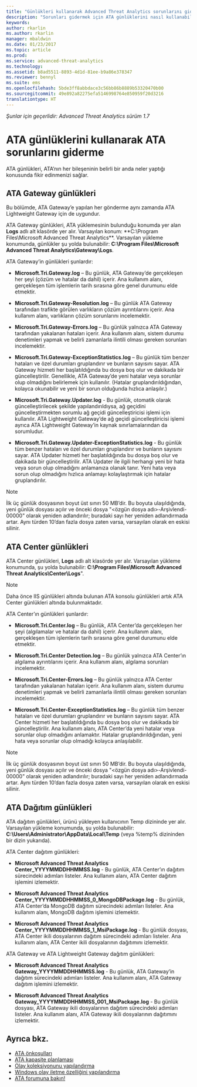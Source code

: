 ```yaml
---
title: "Günlükleri kullanarak Advanced Threat Analytics sorunlarını giderme | Microsoft Docs"
description: "Sorunları gidermek için ATA günlüklerini nasıl kullanabileceğiniz açıklanır"
keywords: 
author: rkarlin
ms.author: rkarlin
manager: mbaldwin
ms.date: 01/23/2017
ms.topic: article
ms.prod: 
ms.service: advanced-threat-analytics
ms.technology: 
ms.assetid: b8ad5511-8893-4d1d-81ee-b9a86e378347
ms.reviewer: bennyl
ms.suite: ems
ms.openlocfilehash: 5bde3ff8abbdace3c56bb86b8889b53320470b00
ms.sourcegitcommit: 49e892a82275efa5146998764e850959f20d3216
translationtype: HT
---
```

*Şunlar için geçerlidir: Advanced Threat Analytics sürüm 1.7*



# <a name="troubleshooting-ata-using-the-ata-logs"></a>ATA günlüklerini kullanarak ATA sorunlarını giderme
ATA günlükleri, ATA’nın her bileşeninin belirli bir anda neler yaptığı konusunda fikir edinmenizi sağlar.

## <a name="ata-gateway-logs"></a>ATA Gateway günlükleri
Bu bölümde, ATA Gateway’e yapılan her gönderme aynı zamanda ATA Lightweight Gateway için de uygundur. 

ATA Gateway günlükleri, ATA yüklemesinin bulunduğu konumda yer alan **Logs** adlı alt klasörde yer alır. Varsayılan konum: **C:\Program Files\Microsoft Advanced Threat Analytics\**. Varsayılan yükleme konumunda, günlükler şu yolda bulunabilir: **C:\Program Files\Microsoft Advanced Threat Analytics\Gateway\Logs**.

ATA Gateway’in günlükleri şunlardır:

-   **Microsoft.Tri.Gateway.log** – Bu günlük, ATA Gateway’de gerçekleşen her şeyi (çözüm ve hatalar da dahil) içerir. Ana kullanım alanı, gerçekleşen tüm işlemlerin tarih sırasına göre genel durumunu elde etmektir.

-   **Microsoft.Tri.Gateway-Resolution.log** – Bu günlük ATA Gateway tarafından trafikte görülen varlıkların çözüm ayrıntılarını içerir. Ana kullanım alanı, varlıkların çözüm sorunlarını incelemektir.

-   **Microsoft.Tri.Gateway-Errors.log** – Bu günlük yalnızca ATA Gateway tarafından yakalanan hataları içerir. Ana kullanım alanı, sistem durumu denetimleri yapmak ve belirli zamanlarla ilintili olması gereken sorunları incelemektir.

-   **Microsoft.Tri.Gateway-ExceptionStatistics.log** – Bu günlük tüm benzer hataları ve özel durumları gruplandırır ve bunların sayısını sayar.
    ATA Gateway hizmeti her başlatıldığında bu dosya boş olur ve dakikada bir güncelleştirilir. Genellikle, ATA Gateway’de yeni hatalar veya sorunlar olup olmadığını belirlemek için kullanılır. (Hatalar gruplandırıldığından, kolayca okunabilir ve yeni bir sorun olduğunda hızlıca anlaşılır.)
-    **Microsoft.Tri.Gateway.Updater.log** - Bu günlük, otomatik olarak güncelleştirilecek şekilde yapılandırıldıysa, ağ geçidini güncelleştirmekten sorumlu ağ geçidi güncelleştiricisi işlemi için kullanılır. ATA Lightweight Gateway’de ağ geçidi güncelleştiricisi işlemi ayrıca ATA Lightweight Gateway’in kaynak sınırlamalarından da sorumludur.
-    **Microsoft.Tri.Gateway.Updater-ExceptionStatistics.log** - Bu günlük tüm benzer hataları ve özel durumları gruplandırır ve bunların sayısını sayar. ATA Updater hizmeti her başlatıldığında bu dosya boş olur ve dakikada bir güncelleştirilir. ATA Updater ile ilgili herhangi yeni bir hata veya sorun olup olmadığını anlamanıza olanak tanır. Yeni hata veya sorun olup olmadığını hızlıca anlamayı kolaylaştırmak için hatalar gruplandırılır.

> [!NOTE]
> İlk üç günlük dosyasının boyut üst sınırı 50 MB’dir. Bu boyuta ulaşıldığında, yeni günlük dosyası açılır ve önceki dosya "&lt;özgün dosya adı&gt;-Arşivlendi-00000" olarak yeniden adlandırılır; buradaki sayı her yeniden adlandırmada artar. Aynı türden 10’dan fazla dosya zaten varsa, varsayılan olarak en eskisi silinir.

## <a name="ata-center-logs"></a>ATA Center günlükleri
ATA Center günlükleri, **Logs** adlı alt klasörde yer alır. Varsayılan yükleme konumunda, şu yolda bulunabilir: **C:\Program Files\Microsoft Advanced Threat Analytics\Center\Logs**".
> [!Note]
> Daha önce IIS günlükleri altında bulunan ATA konsolu günlükleri artık ATA Center günlükleri altında bulunmaktadır.

ATA Center’ın günlükleri şunlardır:

-   **Microsoft.Tri.Center.log** – Bu günlük, ATA Center’da gerçekleşen her şeyi (algılamalar ve hatalar da dahil) içerir. Ana kullanım alanı, gerçekleşen tüm işlemlerin tarih sırasına göre genel durumunu elde etmektir.

-   **Microsoft.Tri.Center Detection.log** – Bu günlük yalnızca ATA Center’ın algılama ayrıntılarını içerir. Ana kullanım alanı, algılama sorunları incelemektir.

-   **Microsoft.Tri.Center-Errors.log** – Bu günlük yalnızca ATA Center tarafından yakalanan hataları içerir. Ana kullanım alanı, sistem durumu denetimleri yapmak ve belirli zamanlarla ilintili olması gereken sorunları incelemektir.

-   **Microsoft.Tri.Center-ExceptionStatistics.log** – Bu günlük tüm benzer hataları ve özel durumları gruplandırır ve bunların sayısını sayar.
    ATA Center hizmeti her başlatıldığında bu dosya boş olur ve dakikada bir güncelleştirilir. Ana kullanım alanı, ATA Center’da yeni hatalar veya sorunlar olup olmadığını anlamaktır. Hatalar gruplandırıldığından, yeni hata veya sorunlar olup olmadığı kolayca anlaşılabilir.

> [!NOTE]
> İlk üç günlük dosyasının boyut üst sınırı 50 MB’dir. Bu boyuta ulaşıldığında, yeni günlük dosyası açılır ve önceki dosya "&lt;özgün dosya adı&gt;-Arşivlendi-00000" olarak yeniden adlandırılır; buradaki sayı her yeniden adlandırmada artar. Aynı türden 10’dan fazla dosya zaten varsa, varsayılan olarak en eskisi silinir.


## <a name="ata-deployment-logs"></a>ATA Dağıtım günlükleri
ATA dağıtım günlükleri, ürünü yükleyen kullanıcının Temp dizininde yer alır. Varsayılan yükleme konumunda, şu yolda bulunabilir: **C:\Users\Administrator\AppData\Local\Temp** (veya %temp% dizininden bir dizin yukarıda).

ATA Center dağıtım günlükleri:

-   **Microsoft Advanced Threat Analytics Center_YYYYMMDDHHMMSS.log** - Bu günlük, ATA Center’ın dağıtım sürecindeki adımları listeler. Ana kullanım alanı, ATA Center dağıtım işlemini izlemektir.

-   **Microsoft Advanced Threat Analytics Center_YYYYMMDDHHMMSS_0_MongoDBPackage.log** - Bu günlük, ATA Center’da MongoDB dağıtım sürecindeki adımları listeler. Ana kullanım alanı, MongoDB dağıtım işlemini izlemektir.

-   **Microsoft Advanced Threat Analytics Center_YYYYMMDDHHMMSS_1_MsiPackage.log** - Bu günlük dosyası, ATA Center ikili dosyalarının dağıtım sürecindeki adımları listeler. Ana kullanım alanı, ATA Center ikili dosyalarının dağıtımını izlemektir.

ATA Gateway ve ATA Lightweight Gateway dağıtım günlükleri:

-   **Microsoft Advanced Threat Analytics Gateway_YYYYMMDDHHMMSS.log** - Bu günlük, ATA Gateway’in dağıtım sürecindeki adımları listeler. Ana kullanım alanı, ATA Gateway dağıtım işlemini izlemektir.

-   **Microsoft Advanced Threat Analytics Gateway_YYYYMMDDHHMMSS_001_MsiPackage.log** - Bu günlük dosyası, ATA Gateway ikili dosyalarının dağıtım sürecindeki adımları listeler. Ana kullanım alanı, ATA Gateway ikili dosyalarının dağıtımını izlemektir.


## <a name="see-also"></a>Ayrıca bkz.
- [ATA önkoşulları](/advanced-threat-analytics/plan-design/ata-prerequisites)
- [ATA kapasite planlaması](/advanced-threat-analytics/plan-design/ata-capacity-planning)
- [Olay koleksiyonunu yapılandırma](/advanced-threat-analytics/deploy-use/configure-event-collection)
- [Windows olay iletme özelliğini yapılandırma](/advanced-threat-analytics/deploy-use/configure-event-collection#configuring-windows-event-forwarding)
- [ATA forumuna bakın!](https://social.technet.microsoft.com/Forums/security/home?forum=mata)
